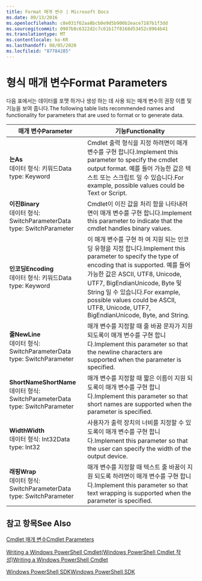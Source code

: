```yaml
---
title: Format 매개 변수 | Microsoft Docs
ms.date: 09/13/2016
ms.openlocfilehash: c8e031f62aa8bcb0e9d5b900b2eace7187b1f3dd
ms.sourcegitcommit: 0907b8c6322d2c7c61b17f8168d53452c8964b41
ms.translationtype: MT
ms.contentlocale: ko-KR
ms.lasthandoff: 08/05/2020
ms.locfileid: "87784285"
---
```

# <a name="format-parameters"></a><span data-ttu-id="89481-102">형식 매개 변수</span><span class="sxs-lookup"><span data-stu-id="89481-102">Format Parameters</span></span>

<span data-ttu-id="89481-103">다음 표에서는 데이터를 포맷 하거나 생성 하는 데 사용 되는 매개 변수의 권장 이름 및 기능을 보여 줍니다.</span><span class="sxs-lookup"><span data-stu-id="89481-103">The following table lists recommended names and functionality for parameters that are used to format or to generate data.</span></span>

|<span data-ttu-id="89481-104">매개 변수</span><span class="sxs-lookup"><span data-stu-id="89481-104">Parameter</span></span>|<span data-ttu-id="89481-105">기능</span><span class="sxs-lookup"><span data-stu-id="89481-105">Functionality</span></span>|
|---|---|
|<span data-ttu-id="89481-106">**는**</span><span class="sxs-lookup"><span data-stu-id="89481-106">**As**</span></span><br><span data-ttu-id="89481-107">데이터 형식: 키워드</span><span class="sxs-lookup"><span data-stu-id="89481-107">Data type: Keyword</span></span>|<span data-ttu-id="89481-108">Cmdlet 출력 형식을 지정 하려면이 매개 변수를 구현 합니다.</span><span class="sxs-lookup"><span data-stu-id="89481-108">Implement this parameter to specify the cmdlet output format.</span></span> <span data-ttu-id="89481-109">예를 들어 가능한 값은 텍스트 또는 스크립트 일 수 있습니다.</span><span class="sxs-lookup"><span data-stu-id="89481-109">For example, possible values could be Text or Script.</span></span>|
|<span data-ttu-id="89481-110">**이진**</span><span class="sxs-lookup"><span data-stu-id="89481-110">**Binary**</span></span><br><span data-ttu-id="89481-111">데이터 형식: SwitchParameter</span><span class="sxs-lookup"><span data-stu-id="89481-111">Data type: SwitchParameter</span></span>|<span data-ttu-id="89481-112">Cmdlet이 이진 값을 처리 함을 나타내려면이 매개 변수를 구현 합니다.</span><span class="sxs-lookup"><span data-stu-id="89481-112">Implement this parameter to indicate that the cmdlet handles binary values.</span></span>|
|<span data-ttu-id="89481-113">**인코딩**</span><span class="sxs-lookup"><span data-stu-id="89481-113">**Encoding**</span></span><br><span data-ttu-id="89481-114">데이터 형식: 키워드</span><span class="sxs-lookup"><span data-stu-id="89481-114">Data type: Keyword</span></span>|<span data-ttu-id="89481-115">이 매개 변수를 구현 하 여 지원 되는 인코딩 유형을 지정 합니다.</span><span class="sxs-lookup"><span data-stu-id="89481-115">Implement this parameter to specify the type of encoding that is supported.</span></span> <span data-ttu-id="89481-116">예를 들어 가능한 값은 ASCII, UTF8, Unicode, UTF7, BigEndianUnicode, Byte 및 String 일 수 있습니다.</span><span class="sxs-lookup"><span data-stu-id="89481-116">For example, possible values could be ASCII, UTF8, Unicode, UTF7, BigEndianUnicode, Byte, and String.</span></span>|
|<span data-ttu-id="89481-117">**줄**</span><span class="sxs-lookup"><span data-stu-id="89481-117">**NewLine**</span></span><br><span data-ttu-id="89481-118">데이터 형식: SwitchParameter</span><span class="sxs-lookup"><span data-stu-id="89481-118">Data type: SwitchParameter</span></span>|<span data-ttu-id="89481-119">매개 변수를 지정할 때 줄 바꿈 문자가 지원 되도록이 매개 변수를 구현 합니다.</span><span class="sxs-lookup"><span data-stu-id="89481-119">Implement this parameter so that the newline characters are supported when the parameter is specified.</span></span>|
|<span data-ttu-id="89481-120">**ShortName**</span><span class="sxs-lookup"><span data-stu-id="89481-120">**ShortName**</span></span><br><span data-ttu-id="89481-121">데이터 형식: SwitchParameter</span><span class="sxs-lookup"><span data-stu-id="89481-121">Data type: SwitchParameter</span></span>|<span data-ttu-id="89481-122">매개 변수를 지정할 때 짧은 이름이 지원 되도록이 매개 변수를 구현 합니다.</span><span class="sxs-lookup"><span data-stu-id="89481-122">Implement this parameter so that short names are supported when the parameter is specified.</span></span>|
|<span data-ttu-id="89481-123">**Width**</span><span class="sxs-lookup"><span data-stu-id="89481-123">**Width**</span></span><br><span data-ttu-id="89481-124">데이터 형식: Int32</span><span class="sxs-lookup"><span data-stu-id="89481-124">Data type: Int32</span></span>|<span data-ttu-id="89481-125">사용자가 출력 장치의 너비를 지정할 수 있도록이 매개 변수를 구현 합니다.</span><span class="sxs-lookup"><span data-stu-id="89481-125">Implement this parameter so that the user can specify the width of the output device.</span></span>|
|<span data-ttu-id="89481-126">**래핑**</span><span class="sxs-lookup"><span data-stu-id="89481-126">**Wrap**</span></span><br><span data-ttu-id="89481-127">데이터 형식: SwitchParameter</span><span class="sxs-lookup"><span data-stu-id="89481-127">Data type: SwitchParameter</span></span>|<span data-ttu-id="89481-128">매개 변수를 지정할 때 텍스트 줄 바꿈이 지원 되도록 하려면이 매개 변수를 구현 합니다.</span><span class="sxs-lookup"><span data-stu-id="89481-128">Implement this parameter so that text wrapping is supported when the parameter is specified.</span></span>|
## <a name="see-also"></a><span data-ttu-id="89481-129">참고 항목</span><span class="sxs-lookup"><span data-stu-id="89481-129">See Also</span></span>

[<span data-ttu-id="89481-130">Cmdlet 매개 변수</span><span class="sxs-lookup"><span data-stu-id="89481-130">Cmdlet Parameters</span></span>](./cmdlet-parameters.md)

[<span data-ttu-id="89481-131">Writing a Windows PowerShell Cmdlet(Windows PowerShell Cmdlet 작성)</span><span class="sxs-lookup"><span data-stu-id="89481-131">Writing a Windows PowerShell Cmdlet</span></span>](./writing-a-windows-powershell-cmdlet.md)

[<span data-ttu-id="89481-132">Windows PowerShell SDK</span><span class="sxs-lookup"><span data-stu-id="89481-132">Windows PowerShell SDK</span></span>](../windows-powershell-reference.md)
